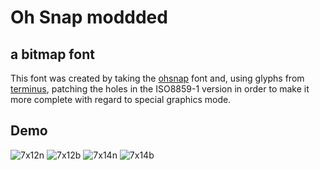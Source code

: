 # Oh Snap moddded

## a bitmap font

This font was created by taking the [ohsnap](https://sourceforge.net/projects/osnapfont/) font and, using glyphs from [terminus](http://terminus-font.sourceforge.net/), patching the holes in the ISO8859-1 version in order to make it more complete with regard to special graphics mode.

## Demo

![7x12n](/../flair/images/7x12n.png)
![7x12b](/../flair/images/7x12b.png)
![7x14n](/../flair/images/7x14n.png)
![7x14b](/../flair/images/7x14b.png)
